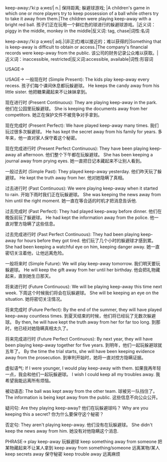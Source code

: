 keep-away:/ˈkiːp əˌweɪ/| n.| 保持距离; 躲避球游戏; |A children's game in which one or more players try to keep possession of a ball while others try to take it away from them.|The children were playing keep-away with a bright red ball. 孩子们正在玩用一个鲜红色的球进行的躲避球游戏。|近义词：piggy in the middle, monkey in the middle|反义词: tag, chase|词性:名词

keep-away:/ˈkiːp əˌweɪ/| adj.|(非正式)难以接近的；难以获得的|Something that is keep-away is difficult to obtain or access.|The company's financial records were keep-away from the public.  该公司的财务记录公众难以获取。|近义词：inaccessible, restricted|反义词:accessible, available|词性:形容词


USAGE->

USAGE->
一般现在时 (Simple Present):
The kids play keep-away every recess. 孩子们每个课间休息都玩躲避球。
He keeps the candy away from his little sister. 他把糖果藏起来不让妹妹拿到。


现在进行时 (Present Continuous):
They are playing keep-away in the park. 他们在公园里玩躲避球。
She is keeping the documents away from her competitors. 她正在保护文件不被竞争对手拿到。


现在完成时 (Present Perfect):
We have played keep-away many times. 我们玩过很多次躲避球。
He has kept the secret away from his family for years. 多年来，他一直对家人保守着这个秘密。


现在完成进行时 (Present Perfect Continuous):
They have been playing keep-away all afternoon. 他们整个下午都在玩躲避球。
She has been keeping a journal away from prying eyes. 她一直把日记本藏起来不让别人看到。


一般过去时 (Simple Past):
They played keep-away yesterday. 他们昨天玩了躲避球。
He kept the truth away from her. 他对她隐瞒了真相。


过去进行时 (Past Continuous):
We were playing keep-away when it started to rain. 开始下雨时我们正在玩躲避球。
She was keeping the news away from him until the right moment.  她一直在等合适的时机才把消息告诉他.


过去完成时 (Past Perfect):
They had played keep-away before dinner. 他们在晚饭前玩了躲避球。
He had kept the information away from the police.  他一直对警方隐瞒了这些信息。


过去完成进行时 (Past Perfect Continuous):
They had been playing keep-away for hours before they got tired. 他们玩了几个小时的躲避球才感到累。
She had been keeping a watchful eye on him, keeping danger away. 她一直密切关注着他，让他远离危险。


一般将来时 (Simple Future):
We will play keep-away tomorrow. 我们明天要玩躲避球。
He will keep the gift away from her until her birthday. 他会把礼物藏起来，直到她生日那天。


将来进行时 (Future Continuous):
We will be playing keep-away this time next week.  下周这个时候我们将会在玩躲避球。
She will be keeping an eye on the situation. 她将密切关注情况。


将来完成时 (Future Perfect):
By the end of the summer, they will have played keep-away countless times. 到夏天结束的时候，他们将已经玩了无数次躲避球。
By then, he will have kept the truth away from her for far too long. 到那时，他已经对她隐瞒真相太久了。


将来完成进行时 (Future Perfect Continuous):
By next year, they will have been playing keep-away together for five years. 到明年，他们一起玩躲避球就五年了。
By the time the trial starts, she will have been keeping evidence away from the prosecution. 到审判开始时，她将一直对控方隐瞒证据。


虚拟语气:
If I were younger, I would play keep-away with them. 如果我再年轻一点，我会和他们一起玩躲避球。
I wish I could keep all my troubles away. 我希望我能远离所有烦恼。


被动语态:
The ball was kept away from the other team. 球被另一队挡住了。
The information is being kept away from the public.  这些信息不向公众公开。


疑问句:
Are they playing keep-away? 他们在玩躲避球吗？
Why are you keeping this a secret? 你为什么要保守这个秘密？


否定句:
They aren't playing keep-away. 他们没有在玩躲避球。
She didn't keep the news away from him. 她没有对他隐瞒这个消息.


PHRASE->
play keep-away 玩躲避球
keep something away from someone 把某物藏起来不让某人拿到
keep away from something/someone  远离某物/某人
keep secrets away 保守秘密
keep trouble away 远离麻烦
